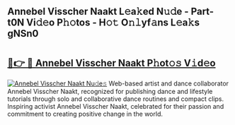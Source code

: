 ## Annebel Visscher Naakt L𝚎a𝚔ed N𝚞𝚍e - Part-t0N Vi𝚍𝚎o P𝚑𝚘tos - H𝚘𝚝 O𝚗𝚕yf𝚊ns L𝚎a𝚔s gNSn0

# <h2><a href="http://kf469l.oniu.top/?m=Annebel+Visscher+Naakt">🔗👉 🔴 Annebel Visscher Naakt P𝚑ot𝚘𝚜 V𝚒d𝚎o</a></h2>

[![Annebel Visscher Naakt Nu𝚍e𝚜](https://i.imgur.com/0qMVB7G.gif)](http://kf469l.oniu.top/?m=Annebel+Visscher+Naakt)
Web-based artist and dance collaborator Annebel Visscher Naakt, recognized for publishing dance and lifestyle tutorials through solo and collaborative dance routines and compact clips. Inspiring activist Annebel Visscher Naakt, celebrated for their passion and commitment to creating positive change in the world.  
